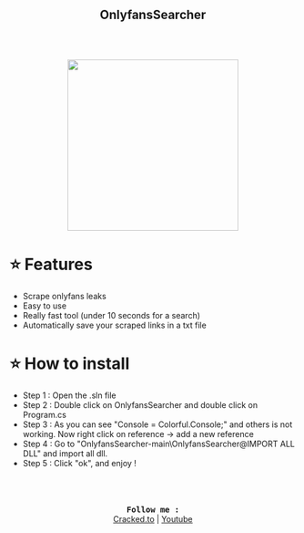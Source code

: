 <h2 align="center">OnlyfansSearcher</h2>
<br>
<br>
<p align="center">
<img src="https://cdn.discordapp.com/attachments/848605280468336664/867053046562684928/ttt.gif" width="300" height="300">
</p>

# ⭐️ Features
 - Scrape onlyfans leaks
 - Easy to use
 - Really fast tool (under 10 seconds for a search)
 - Automatically save your scraped links in a txt file

# ⭐️ How to install
 - Step 1 : Open the .sln file
 - Step 2 : Double click on OnlyfansSearcher and  double click on Program.cs
 - Step 3 : As you can see "Console = Colorful.Console;" and others is not working. Now right click on reference -> add a new reference
 - Step 4 : Go to "OnlyfansSearcher-main\OnlyfansSearcher\@IMPORT ALL DLL" and import all dll.
 - Step 5 : Click "ok", and enjoy !
<br><br><br><br>
<p align="center">
<b><samp> Follow me :</samp></b><br>
  <a href="https://cracked.to/Zekh">Cracked.to</a> |
  <a href="https://www.youtube.com/channel/UCl-6uAXenlJFFDUa_Fu07SQ">Youtube</a>
</p>
